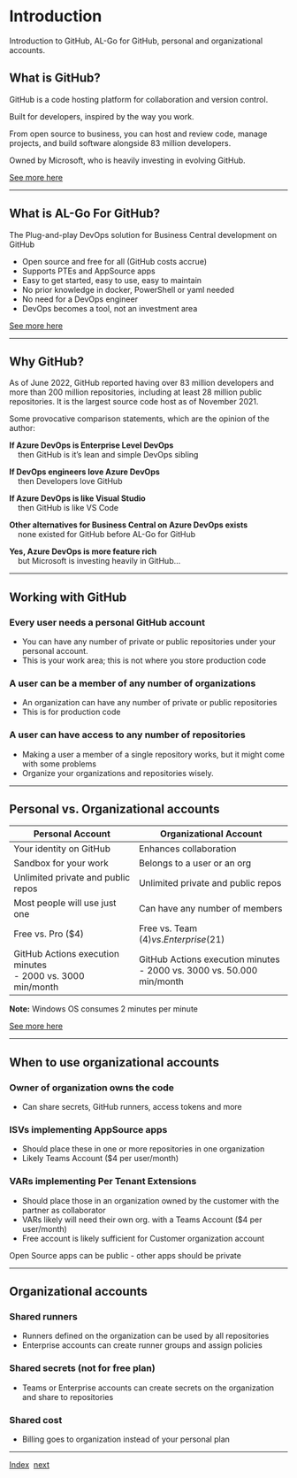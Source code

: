 # Introduction
Introduction to GitHub, AL-Go for GitHub, personal and organizational accounts.
## What is GitHub?
GitHub is a code hosting platform for collaboration and version control.

Built for developers, inspired by the way you work.

From open source to business, you can host and review code, manage projects, and build software alongside 83 million developers.

Owned by Microsoft, who is heavily investing in evolving GitHub.

[See more here](https://github.com/)

---

## What is AL-Go For GitHub?
The Plug-and-play DevOps solution for Business Central development on GitHub
- Open source and free for all (GitHub costs accrue)
- Supports PTEs and AppSource apps
- Easy to get started, easy to use, easy to maintain
- No prior knowledge in docker, PowerShell or yaml needed
- No need for a DevOps engineer
- DevOps becomes a tool, not an investment area

[See more here](https://github.com/microsoft/AL-Go)

---

## Why GitHub?
As of June 2022, GitHub reported having over 83 million developers and more than 200 million repositories, including at least 28 million public repositories.
It is the largest source code host as of November 2021.

Some provocative comparison statements, which are the opinion of the author:

**If Azure DevOps is Enterprise Level DevOps**<br/>&nbsp;&nbsp;&nbsp;&nbsp;then GitHub is it’s lean and simple DevOps sibling

**If DevOps engineers love Azure DevOps**<br/>&nbsp;&nbsp;&nbsp;&nbsp;then Developers love GitHub

**If Azure DevOps is like Visual Studio**<br/>&nbsp;&nbsp;&nbsp;&nbsp;then GitHub is like VS Code

**Other alternatives for Business Central on Azure DevOps exists**<br/>&nbsp;&nbsp;&nbsp;&nbsp;none existed for GitHub before AL-Go for GitHub

**Yes, Azure DevOps is more feature rich**<br/>&nbsp;&nbsp;&nbsp;&nbsp;but Microsoft is investing heavily in GitHub…

---

## Working with GitHub

### Every user needs a personal GitHub account
- You can have any number of private or public repositories under your personal account.
- This is your work area; this is not where you store production code

### A user can be a member of any number of organizations
- An organization can have any number of private or public repositories
- This is for production code

### A user can have access to any number of repositories
- Making a user a member of a single repository works, but it might come with some problems
- Organize your organizations and repositories wisely.

---

## Personal vs. Organizational accounts
| Personal Account | Organizational Account |
|--|--|
| Your identity on GitHub | Enhances collaboration |
| Sandbox for your work | Belongs to a user or an org |
| Unlimited private and public repos | Unlimited private and public repos |
| Most people will use just one | Can have any number of members |
| Free vs. Pro ($4) | Free vs. Team ($4) vs. Enterprise ($21) |
| GitHub Actions execution minutes<br/>- 2000 vs. 3000 min/month | GitHub Actions execution minutes<br />- 2000 vs. 3000 vs. 50.000 min/month |

**Note:** Windows OS consumes 2 minutes per minute

[See more here](https://github.com/)


---

## When to use organizational accounts
### Owner of organization owns the code
- Can share secrets, GitHub runners, access tokens and more
### ISVs implementing AppSource apps
- Should place these in one or more repositories in one organization
- Likely Teams Account ($4 per user/month)
### VARs implementing Per Tenant Extensions
- Should place those in an organization owned by the customer with the partner as collaborator
- VARs likely will need their own org. with a Teams Account ($4 per user/month)
- Free account is likely sufficient for Customer organization account

Open Source apps can be public - other apps should be private

---

## Organizational accounts
### Shared runners
- Runners defined on the organization can be used by all repositories
- Enterprise accounts can create runner groups and assign policies
### Shared secrets (not for free plan)
- Teams or Enterprise accounts can create secrets on the organization and share to repositories
### Shared cost
- Billing goes to organization instead of your personal plan


---
[Index](Index.md)&nbsp;&nbsp;[next](GetStarted.md)